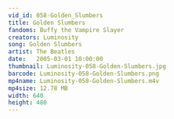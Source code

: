 ```yaml
---
vid_id: 058-Golden_Slumbers
title: Golden Slumbers
fandoms: Buffy the Vampire Slayer
creators: Luminosity
song: Golden Slumbers
artist: The Beatles
date:   2005-03-01 10:00:00
thumbnail: Luminosity-058-Golden-Slumbers.jpg
barcode: Luminosity-058-Golden-Slumbers.png
mp4name: Luminosity-058-Golden-Slumbers.m4v
mp4size: 12.78 MB
width: 640
height: 480
---
```



  